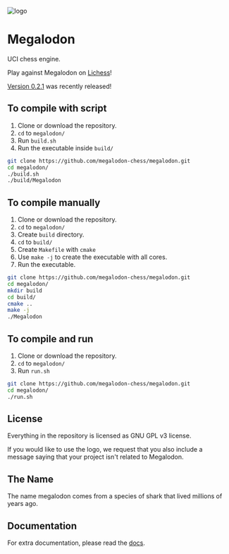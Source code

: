 ![logo](https://raw.githubusercontent.com/megalodon-chess/megalodon/main/logo/logo_widescreen_light.png)

# Megalodon

UCI chess engine.

Play against Megalodon on [Lichess][lichess]!

[Version 0.2.1][latest] was recently released!

## To compile with script

1. Clone or download the repository.
2. `cd` to `megalodon/`
4. Run `build.sh`
5. Run the executable inside `build/`

```bash
git clone https://github.com/megalodon-chess/megalodon.git
cd megalodon/
./build.sh
./build/Megalodon
```

## To compile manually

1. Clone or download the repository.
2. `cd` to `megalodon/`
3. Create `build` directory.
4. `cd` to `build/`
5. Create `Makefile` with `cmake`
6. Use `make -j` to create the executable with all cores.
7. Run the executable.

``` bash
git clone https://github.com/megalodon-chess/megalodon.git
cd megalodon/
mkdir build
cd build/
cmake ..
make -j
./Megalodon
```

## To compile and run
1. Clone or download the repository.
2. `cd` to `megalodon/`
3. Run `run.sh`

```bash
git clone https://github.com/megalodon-chess/megalodon.git
cd megalodon/
./run.sh
```

## License

Everything in the repository is licensed as GNU GPL v3 license.

If you would like to use the logo, we request that you also include a message
saying that your project isn't related to Megalodon.

## The Name

The name megalodon comes from a species of shark that lived millions of years ago.

## Documentation

For extra documentation, please read the [docs][docs].

[lichess]: https://lichess.org/@/megalodon-chess
[docs]: https://megalodon-chess.github.io/megalodon/
[latest]: https://github.com/megalodon-chess/megalodon/releases/latest
